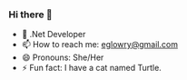 ### Hi there 👋




- 🌱 .Net Developer
- 📫 How to reach me: eglowry@gmail.com
- 😄 Pronouns: She/Her
- ⚡ Fun fact: I have a cat named Turtle.
